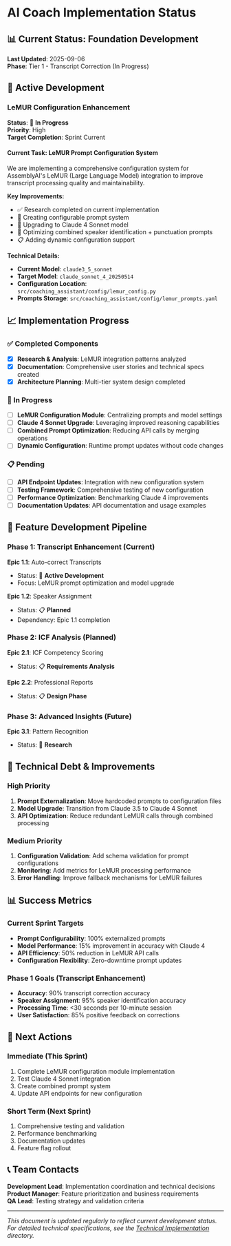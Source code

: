# AI Coach Implementation Status

## 📊 Current Status: Foundation Development

**Last Updated**: 2025-09-06  
**Phase**: Tier 1 - Transcript Correction (In Progress)

## 🎯 Active Development

### LeMUR Configuration Enhancement
**Status**: 🚧 **In Progress**  
**Priority**: High  
**Target Completion**: Sprint Current

#### Current Task: LeMUR Prompt Configuration System
We are implementing a comprehensive configuration system for AssemblyAI's LeMUR (Large Language Model) integration to improve transcript processing quality and maintainability.

**Key Improvements:**
- ✅ Research completed on current implementation
- 🚧 Creating configurable prompt system  
- 🚧 Upgrading to Claude 4 Sonnet model
- 🔄 Optimizing combined speaker identification + punctuation prompts
- 📋 Adding dynamic configuration support

**Technical Details:**
- **Current Model**: `claude3_5_sonnet`
- **Target Model**: `claude_sonnet_4_20250514` 
- **Configuration Location**: `src/coaching_assistant/config/lemur_config.py`
- **Prompts Storage**: `src/coaching_assistant/config/lemur_prompts.yaml`

## 📈 Implementation Progress

### ✅ Completed Components
- [x] **Research & Analysis**: LeMUR integration patterns analyzed
- [x] **Documentation**: Comprehensive user stories and technical specs created
- [x] **Architecture Planning**: Multi-tier system design completed

### 🚧 In Progress
- [ ] **LeMUR Configuration Module**: Centralizing prompts and model settings
- [ ] **Claude 4 Sonnet Upgrade**: Leveraging improved reasoning capabilities
- [ ] **Combined Prompt Optimization**: Reducing API calls by merging operations
- [ ] **Dynamic Configuration**: Runtime prompt updates without code changes

### 📋 Pending
- [ ] **API Endpoint Updates**: Integration with new configuration system
- [ ] **Testing Framework**: Comprehensive testing of new configuration
- [ ] **Performance Optimization**: Benchmarking Claude 4 improvements
- [ ] **Documentation Updates**: API documentation and usage examples

## 🎨 Feature Development Pipeline

### Phase 1: Transcript Enhancement (Current)
**Epic 1.1**: Auto-correct Transcripts  
- Status: 🚧 **Active Development**
- Focus: LeMUR prompt optimization and model upgrade

**Epic 1.2**: Speaker Assignment  
- Status: 📋 **Planned** 
- Dependency: Epic 1.1 completion

### Phase 2: ICF Analysis (Planned)
**Epic 2.1**: ICF Competency Scoring  
- Status: 📋 **Requirements Analysis**

**Epic 2.2**: Professional Reports  
- Status: 📋 **Design Phase**

### Phase 3: Advanced Insights (Future)
**Epic 3.1**: Pattern Recognition  
- Status: 🔮 **Research**

## 🔧 Technical Debt & Improvements

### High Priority
1. **Prompt Externalization**: Move hardcoded prompts to configuration files
2. **Model Upgrade**: Transition from Claude 3.5 to Claude 4 Sonnet
3. **API Optimization**: Reduce redundant LeMUR calls through combined processing

### Medium Priority
1. **Configuration Validation**: Add schema validation for prompt configurations
2. **Monitoring**: Add metrics for LeMUR processing performance
3. **Error Handling**: Improve fallback mechanisms for LeMUR failures

## 📊 Success Metrics

### Current Sprint Targets
- **Prompt Configurability**: 100% externalized prompts
- **Model Performance**: 15% improvement in accuracy with Claude 4
- **API Efficiency**: 50% reduction in LeMUR API calls
- **Configuration Flexibility**: Zero-downtime prompt updates

### Phase 1 Goals (Transcript Enhancement)
- **Accuracy**: 90% transcript correction accuracy
- **Speaker Assignment**: 95% speaker identification accuracy
- **Processing Time**: <30 seconds per 10-minute session
- **User Satisfaction**: 85% positive feedback on corrections

## 🚀 Next Actions

### Immediate (This Sprint)
1. Complete LeMUR configuration module implementation
2. Test Claude 4 Sonnet integration
3. Create combined prompt system
4. Update API endpoints for new configuration

### Short Term (Next Sprint)
1. Comprehensive testing and validation
2. Performance benchmarking
3. Documentation updates
4. Feature flag rollout

## 📞 Team Contacts

**Development Lead**: Implementation coordination and technical decisions  
**Product Manager**: Feature prioritization and business requirements  
**QA Lead**: Testing strategy and validation criteria

---

*This document is updated regularly to reflect current development status. For detailed technical specifications, see the [Technical Implementation](./technical/) directory.*